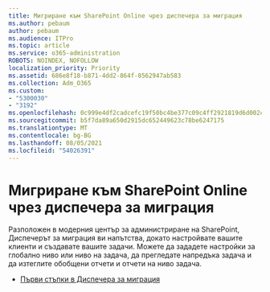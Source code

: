 ```yaml
---
title: Мигриране към SharePoint Online чрез диспечера за миграция
ms.author: pebaum
author: pebaum
ms.audience: ITPro
ms.topic: article
ms.service: o365-administration
ROBOTS: NOINDEX, NOFOLLOW
localization_priority: Priority
ms.assetid: 686e8f18-b871-4dd2-864f-8562947ab583
ms.collection: Adm_O365
ms.custom:
- "5300030"
- "3192"
ms.openlocfilehash: 0c999e4df2cadcefc19f50bc4be377c09c4ff2921819d6d002c5bd223b7719b7
ms.sourcegitcommit: b5f7da89a650d2915dc652449623c78be6247175
ms.translationtype: MT
ms.contentlocale: bg-BG
ms.lasthandoff: 08/05/2021
ms.locfileid: "54026391"
---
```

# <a name="migrating-to-sharepoint-online-via-migration-manager"></a>Мигриране към SharePoint Online чрез диспечера за миграция

Разположен в модерния център за администриране на SharePoint, Диспечерът за миграция ви напътства, докато настройвате вашите клиенти и създавате вашите задачи. Можете да зададете настройки за глобално ниво или ниво на задача, да прегледате напредъка задача и да изтеглите обобщени отчети и отчети на ниво задача.

- [Първи стъпки в Диспечера за миграция](https://docs.microsoft.com/sharepointmigration/mm-get-started)
